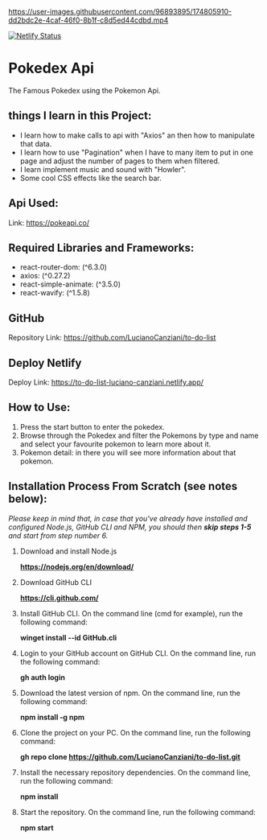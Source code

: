 https://user-images.githubusercontent.com/96893895/174805910-dd2bdc2e-4caf-46f0-8b1f-c8d5ed44cdbd.mp4

[![Netlify Status](https://api.netlify.com/api/v1/badges/efa2ef03-c249-4bba-a4a6-6bd37270497c/deploy-status)](https://app.netlify.com/sites/to-do-list-luciano-canziani/deploys)

# Pokedex Api

The Famous Pokedex using the Pokemon Api.

## things I learn in this Project:

* I learn how to make calls to api with "Axios" an then how to manipulate that data.
* I learn how to use "Pagination" when I have to many item to put in one page and adjust the number of pages to them when filtered.
* I learn implement music and sound with "Howler".
* Some cool CSS effects like the search bar.

## Api Used:

Link: https://pokeapi.co/

## Required Libraries and Frameworks:

* react-router-dom: (^6.3.0)
* axios: (^0.27.2)
* react-simple-animate: (^3.5.0)
* react-wavify: (^1.5.8)

## GitHub 

Repository Link: https://github.com/LucianoCanziani/to-do-list

## Deploy Netlify

Deploy Link: https://to-do-list-luciano-canziani.netlify.app/

## How to Use:
1. Press the start button to enter the pokedex.
2. Browse through the Pokedex and filter the Pokemons by type and name and select your favourite pokemon to learn more about it.
3. Pokemon detail: in there you will see more information about that pokemon.

## Installation Process From Scratch (see notes below):
   *Please keep in mind that, in case that you've already have installed and configured Node.js, GitHub CLI and NPM, you should then **skip steps 1-5** and start from step number 6.*
   
1. Download and install Node.js

   **https://nodejs.org/en/download/**
   
2. Download GitHub CLI

   **https://cli.github.com/**
   
3. Install GitHub CLI. On the command line (cmd for example), run the following command:

   **winget install --id GitHub.cli**
   
4. Login to your GitHub account on GitHub CLI. On the command line, run the following command:

   **gh auth login**

5. Download the latest version of npm. On the command line, run the following command:

   **npm install -g npm**
   
6. Clone the project on your PC. On the command line, run the following command: 
   
   **gh repo clone https://github.com/LucianoCanziani/to-do-list.git**
   
7. Install the necessary repository dependencies. On the command line, run the following command:

   **npm install**

8. Start the repository. On the command line, run the following command: 
   
   **npm start**
